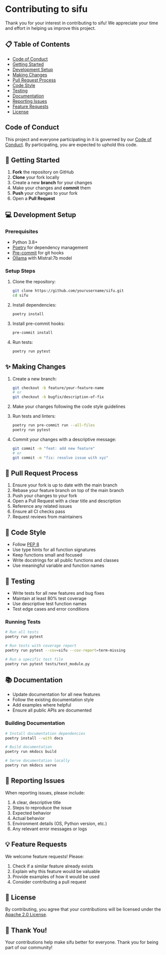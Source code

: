 # Contributing to sifu

Thank you for your interest in contributing to sifu! We appreciate your time and effort in helping us improve this project.

## 📋 Table of Contents

- [Code of Conduct](#code-of-conduct)
- [Getting Started](#-getting-started)
- [Development Setup](#-development-setup)
- [Making Changes](#-making-changes)
- [Pull Request Process](#-pull-request-process)
- [Code Style](#-code-style)
- [Testing](#-testing)
- [Documentation](#-documentation)
- [Reporting Issues](#-reporting-issues)
- [Feature Requests](#-feature-requests)
- [License](#-license)

## Code of Conduct

This project and everyone participating in it is governed by our [Code of Conduct](CODE_OF_CONDUCT.md). By participating, you are expected to uphold this code.

## 🚀 Getting Started

1. **Fork** the repository on GitHub
2. **Clone** your fork locally
3. Create a new **branch** for your changes
4. Make your changes and **commit** them
5. **Push** your changes to your fork
6. Open a **Pull Request**

## 💻 Development Setup

### Prerequisites

- Python 3.8+
- [Poetry](https://python-poetry.org/docs/#installation) for dependency management
- [Pre-commit](https://pre-commit.com/) for git hooks
- [Ollama](https://ollama.ai/) with Mistral:7b model

### Setup Steps

1. Clone the repository:
   ```bash
   git clone https://github.com/yourusername/sifu.git
   cd sifu
   ```

2. Install dependencies:
   ```bash
   poetry install
   ```

3. Install pre-commit hooks:
   ```bash
   pre-commit install
   ```

4. Run tests:
   ```bash
   poetry run pytest
   ```

## ✨ Making Changes

1. Create a new branch:
   ```bash
   git checkout -b feature/your-feature-name
   # or
   git checkout -b bugfix/description-of-fix
   ```

2. Make your changes following the code style guidelines

3. Run tests and linters:
   ```bash
   poetry run pre-commit run --all-files
   poetry run pytest
   ```

4. Commit your changes with a descriptive message:
   ```bash
   git commit -m "feat: add new feature"
   # or
   git commit -m "fix: resolve issue with xyz"
   ```

## 🔄 Pull Request Process

1. Ensure your fork is up to date with the main branch
2. Rebase your feature branch on top of the main branch
3. Push your changes to your fork
4. Open a Pull Request with a clear title and description
5. Reference any related issues
6. Ensure all CI checks pass
7. Request reviews from maintainers

## 🎨 Code Style

- Follow [PEP 8](https://www.python.org/dev/peps/pep-0008/)
- Use type hints for all function signatures
- Keep functions small and focused
- Write docstrings for all public functions and classes
- Use meaningful variable and function names

## 🧪 Testing

- Write tests for all new features and bug fixes
- Maintain at least 80% test coverage
- Use descriptive test function names
- Test edge cases and error conditions

### Running Tests

```bash
# Run all tests
poetry run pytest

# Run tests with coverage report
poetry run pytest --cov=sifu --cov-report=term-missing

# Run a specific test file
poetry run pytest tests/test_module.py
```

## 📚 Documentation

- Update documentation for all new features
- Follow the existing documentation style
- Add examples where helpful
- Ensure all public APIs are documented

### Building Documentation

```bash
# Install documentation dependencies
poetry install --with docs

# Build documentation
poetry run mkdocs build

# Serve documentation locally
poetry run mkdocs serve
```

## 🐛 Reporting Issues

When reporting issues, please include:

1. A clear, descriptive title
2. Steps to reproduce the issue
3. Expected behavior
4. Actual behavior
5. Environment details (OS, Python version, etc.)
6. Any relevant error messages or logs

## 💡 Feature Requests

We welcome feature requests! Please:

1. Check if a similar feature already exists
2. Explain why this feature would be valuable
3. Provide examples of how it would be used
4. Consider contributing a pull request

## 📄 License

By contributing, you agree that your contributions will be licensed under the [Apache 2.0  License](LICENSE).

## 🙏 Thank You!

Your contributions help make sifu better for everyone. Thank you for being part of our community!
